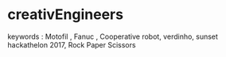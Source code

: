 # creativEngineers
keywords : Motofil , Fanuc , Cooperative robot, verdinho, sunset hackathelon 2017, Rock Paper Scissors
